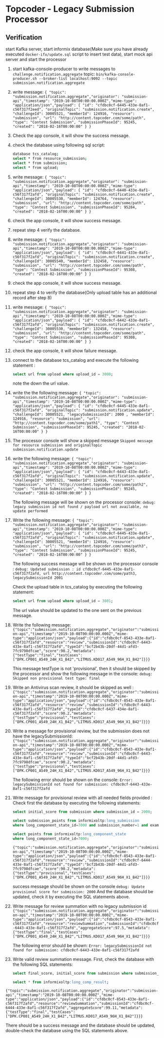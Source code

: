 # Topcoder - Legacy Submission Processor

## Verification

start Kafka server, start informix database(Make sure you have already executed `docker-ifx/update.sql` script to insert test data), start mock api server and start the processor

1. start kafka-console-producer to write messages to `challenge.notification.aggregate` topic:
  `bin/kafka-console-producer.sh --broker-list localhost:9092 --topic submission.notification.aggregate`
2. write message:
  `{ "topic": "submission.notification.aggregate","originator": "submission-api","timestamp": "2019-10-08T00:00:00.000Z","mime-type": "application/json","payload": { "id": "cfdbc0cf-6445-433e-8af1-c56f317f2eed", "originalTopic": "submission.notification.create", "challengeId": 30005521, "memberId": 124916, "resource": "submission", "url": "http://content.topcoder.com/some/path", "type": "Contest Submission", "submissionPhaseId": 95245, "created": "2018-02-16T00:00:00" } }`
3. Check the app console, it will show the success message.
4. check the database using following sql script:

    ```bash
    database tcs_catalog;
    select * from resource_submission;
    select * from submission;
    select * from upload;
    ```

5. write message:
  `{ "topic": "submission.notification.aggregate","originator": "submission-api","timestamp": "2019-10-08T00:00:00.000Z","mime-type": "application/json","payload": { "id": "cfdbc0cf-6440-433e-8af1-c56f317f2afd", "originalTopic": "submission.notification.create", "challengeId": 30005530, "memberId": 124764, "resource": "submission", "url": "http://content.topcoder.com/some/path", "type": "Contest Submission", "submissionPhaseId": 95284, "created": "2018-02-16T00:00:00" } }`

6. check the app console, it will show success message.
7. repeat step 4 verify the database.
8. write message:
  `{ "topic": "submission.notification.aggregate","originator": "submission-api","timestamp": "2019-10-08T00:00:00.000Z","mime-type": "application/json","payload": { "id": "cfdbc0cf-6441-433e-8af1-c56f317f2afd", "originalTopic": "submission.notification.create", "challengeId": 30005540, "memberId": 132458, "resource": "submission", "url": "http://content.topcoder.com/some/path", "type": "Contest Submission", "submissionPhaseId": 95308, "created": "2018-02-16T00:00:00" } }`
9. check the app console, it will show success message.
10. repeat step 4 to verify the database(Only upload table has an additional record after step 8)
11. write message:
  `{ "topic": "submission.notification.aggregate","originator": "submission-api","timestamp": "2019-10-08T00:00:00.000Z","mime-type": "application/json","payload": { "id": "cfdbc0cf-6442-433e-8af1-c56f317f2afd", "originalTopic": "submission.notification.create", "challengeId": 30005530, "memberId": 132458, "resource": "submission", "url": "http://content.topcoder.com/some/path", "type": "Contest Submission", "submissionPhaseId": 95308, "created": "2018-02-16T00:00:00" } }`
12. check the app console, it will show failure message.

13. connect to the database tcs_catalog and execute the following statement :

    ```sql
    select url from upload where upload_id = 3000;
    ```

    note the down the url value.

14. write the the following message:
  `{ "topic": "submission.notification.aggregate","originator": "submission-api","timestamp": "2019-10-08T00:00:00.000Z","mime-type": "application/json","payload": { "id": "cfdbc0cf-6445-433e-8af1-c56f317f2afd", "originalTopic": "submission.notification.update", "challengeId": 30005521, "legacySubmissionId": 2000 , "memberId": 124916, "resource": "submission", "url": "http://content.topcoder.com/some/path1", "type": "Contest Submission", "submissionPhaseId": 95245, "created": "2018-02-16T00:00:00" } }`

15. The processor console will show a skipped message `Skipped message for resource submission and originalTopic submission.notification.update`

16. write the following message:
  `{ "topic": "submission.notification.aggregate","originator": "submission-api","timestamp": "2019-10-08T00:00:00.000Z","mime-type": "application/json","payload": { "id": "cfdbc0cf-6443-433e-8af1-c56f317f2afd", "originalTopic": "submission.notification.update", "challengeId": 30005521, "memberId": 124916, "resource": "submission", "url": "http://content.topcoder.com/some/path2", "type": "Contest Submission", "submissionPhaseId": 95245, "created": "2018-02-16T00:00:00" } }`

    The following message will be shown on the processor console:
  `debug: legacy submission id not found / payload url not available, no update performed`

17. Write the following message:
  `{ "topic": "submission.notification.aggregate","originator": "submission-api","timestamp": "2019-10-08T00:00:00.000Z","mime-type": "application/json","payload": { "id": "cfdbc0cf-6445-433e-8af1-c56f317f2afd", "originalTopic": "submission.notification.update", "challengeId": 30005521, "memberId": 124916, "resource": "submission", "url": "http://content.topcoder.com/some/path3", "type": "Contest Submission", "submissionPhaseId": 95245, "created": "2018-02-16T00:00:00" } }`

    The following success message will be shown on the processor console :
  `debug: Updated submission : id cfdbc0cf-6445-433e-8af1-c56f317f2afd, url http://content.topcoder.com/some/path3, legacySubmissionId 2001`

    Check the upload table in tcs_catalog by executing the following statement:

    ```sql
    select url from upload where upload_id = 3001;
    ```

    The url value should be updated to the one sent on the previous message.

18. Write the following message:
  `{"topic":"submission.notification.aggregate","originator":"submission-api","timestamp":"2019-10-08T00:00:00.000Z","mime-type":"application/json","payload":{"id":"cfdbc0cf-8543-433e-8af1-c56f317f2afd","resource":"review","submissionId":"cfdbc0cf-6443-433e-8af1-c56f317f2afd","typeId":"bcf2b43b-20df-44d1-afd3-7fc9798dfcae","score":90.2,"metadata":{"testType":"final","testCases":["DPK.CP001_A549_24H_X1_B42","LITMUS.KD017_A549_96H_X1_B42"]}}}`

    This message testType is not 'provisional', then it should be skipped by the processor and show the following message in the console:
  `debug: Skipped non provisional test type: final`

19. Write an Antivirus scan review, it should be skipped as well :
  `{"topic":"submission.notification.aggregate","originator":"submission-api","timestamp":"2019-10-08T00:00:00.000Z","mime-type":"application/json","payload":{"id":"cfdbc0cf-8543-433e-8af1-c56f317f2afd","resource":"review","submissionId":"cfdbc0cf-6443-433e-8af1-c56f317f2afd","typeId":"cfdbc0cf-6437-434e-8af1-c56f317f2afd","score":90.2,"metadata":{"testType":"provisional","testCases":["DPK.CP001_A549_24H_X1_B42","LITMUS.KD017_A549_96H_X1_B42"]}}}`

20. Write a message for provisional review, but the submission does not have the legacySubmissionId:
    `{"topic":"submission.notification.aggregate","originator":"submission-api","timestamp":"2019-10-08T00:00:00.000Z","mime-type":"application/json","payload":{"id":"cfdbc0cf-8543-433e-8af1-c56f317f2afd","resource":"review","submissionId":"cfdbc0cf-6443-433e-8af1-c56f317f2afd","typeId":"bcf2b43b-20df-44d1-afd3-7fc9798dfcae","score":90.2,"metadata":{"testType":"provisional","testCases":["DPK.CP001_A549_24H_X1_B42","LITMUS.KD017_A549_96H_X1_B42"]}}}`

    The following error should be shown on the console:
  `Error: legacySubmissionId not found for submission: cfdbc0cf-6443-433e-8af1-c56f317f2afd`

21. Write message for provisional review with all needed fields provided :
    Check first the database by executing the following statements:

    ```sql
    select initial_score from submission where submission_id = 2000;

    select submission_points from informixoltp:long_submission
    where long_component_state_id=7000 and submission_number=1 and example=0;

    select points from informixoltp:long_component_state
    where long_component_state_id=7000;
    ```

    `{"topic":"submission.notification.aggregate","originator":"submission-api","timestamp":"2019-10-08T00:00:00.000Z","mime-type":"application/json","payload":{"id":"cfdbc0cf-8543-433e-8af1-c56f317f2afd","resource":"review","submissionId":"cfdbc0cf-6444-433e-8af1-c56f317f2afd","typeId":"bcf2b43b-20df-44d1-afd3-7fc9798dfcae","score":90.2,"metadata":{"testType":"provisional","testCases":["DPK.CP001_A549_24H_X1_B42","LITMUS.KD017_A549_96H_X1_B42"]}}}`

    success message should be shown on the console `debug: Update provisional score for submission: 2000`
    And the database should be updated, check it by executing the SQL statements above.

22. Write message for review summation with no legacy submission id
  `{"topic":"submission.notification.aggregate","originator":"submission-api","timestamp":"2019-10-08T00:00:00.000Z","mime-type":"application/json","payload":{"id":"cfdbc0cf-8543-433e-8af1-c56f317f2afd","resource":"reviewSummation","submissionId":"cfdbc0cf-6443-433e-8af1-c56f317f2afd","aggregateScore":97.5,"metadata":{"testType":"final","testCases":["DPK.CP001_A549_24H_X1_B42","LITMUS.KD017_A549_96H_X1_B42"]}}}`

    The following error should be shown: `Error: legacySubmissionId not found for submission: cfdbc0cf-6443-433e-8af1-c56f317f2afd`

23. Write valid review summation message. First, check the database with the following SQL statements:

    ```sql
    select final_score, initial_score from submission where submission_id = 2000;

    select * from informixoltp:long_comp_result;
    ```

`{"topic":"submission.notification.aggregate","originator":"submission-api","timestamp":"2019-10-08T00:00:00.000Z","mime-type":"application/json","payload":{"id":"cfdbc0cf-8543-433e-8af1-c56f317f2afd","resource":"reviewSummation","submissionId":"cfdbc0cf-6444-433e-8af1-c56f317f2afd","aggregateScore":99.11,"metadata":{"testType":"final","testCases":["DPK.CP001_A549_24H_X1_B42","LITMUS.KD017_A549_96H_X1_B42"]}}}`

There should be a success message and the database should be updated, double-check the database using the SQL statements above.
